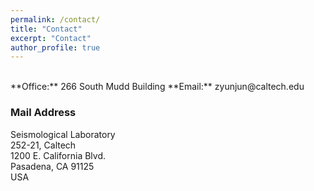 ```yaml
---
permalink: /contact/
title: "Contact"
excerpt: "Contact"
author_profile: true
---
```


<br/>
**Office:** 266 South Mudd Building        
**Email:** zyunjun@caltech.edu      

### Mail Address

Seismological Laboratory       
252-21, Caltech      
1200 E. California Blvd.     
Pasadena, CA 91125      
USA     

